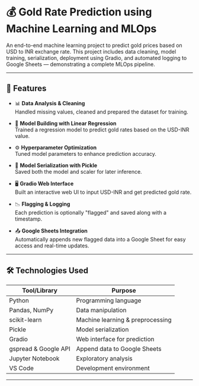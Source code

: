 # 💰 Gold Rate Prediction using Machine Learning and MLOps

An end-to-end machine learning project to predict gold prices based on USD to INR exchange rate. This project includes data cleaning, model training, serialization, deployment using Gradio, and automated logging to Google Sheets — demonstrating a complete MLOps pipeline.

---

## 🚀 Features

- 📊 **Data Analysis & Cleaning**  
  Handled missing values, cleaned and prepared the dataset for training.

- 🧠 **Model Building with Linear Regression**  
  Trained a regression model to predict gold rates based on the USD-INR value.

- ⚙️ **Hyperparameter Optimization**  
  Tuned model parameters to enhance prediction accuracy.

- 💾 **Model Serialization with Pickle**  
  Saved both the model and scaler for later inference.

- 🖥️ **Gradio Web Interface**  
  Built an interactive web UI to input USD-INR and get predicted gold rate.

- 📉 **Flagging & Logging**  
  Each prediction is optionally "flagged" and saved along with a timestamp.

- 📤 **Google Sheets Integration**  
  Automatically appends new flagged data into a Google Sheet for easy access and real-time updates.

---

## 🛠️ Technologies Used

| Tool/Library     | Purpose                          |
|------------------|----------------------------------|
| Python           | Programming language             |
| Pandas, NumPy    | Data manipulation                |
| scikit-learn     | Machine learning & preprocessing |
| Pickle           | Model serialization              |
| Gradio           | Web interface for prediction     |
| gspread & Google API | Append data to Google Sheets |
| Jupyter Notebook | Exploratory analysis             |
| VS Code          | Development environment          |

---



